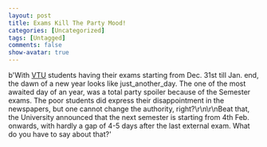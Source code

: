 ```yaml
---
layout: post
title: Exams Kill The Party Mood!
categories: [Uncategorized]
tags: [Untagged]
comments: false
show-avatar: true
---
```


b'With [VTU](http://vtu.ac.in) students having their exams starting from Dec. 31st till Jan. end, the dawn of a new year looks like just\_another\_day. The one of the most awaited day of an year, was a total party spoiler because of the Semester exams. The poor students did express their disappointment in the newspapers, but one cannot change the authority, right?\r\n\r\nBeat that, the University announced that the next semester is starting from 4th Feb. onwards, with hardly a gap of 4-5 days after the last external exam. What do you have to say about that?'